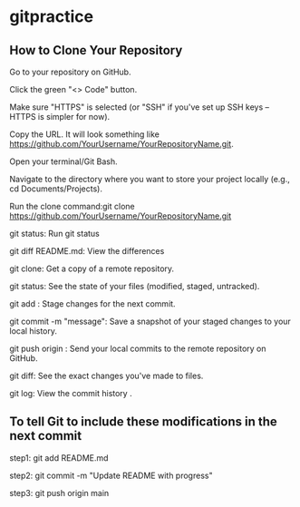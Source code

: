 # gitpractice
## How to Clone Your Repository

Go to your repository on GitHub.

Click the green "<> Code" button.

Make sure "HTTPS" is selected (or "SSH" if you've set up SSH keys – HTTPS is simpler for now).

Copy the URL. It will look something like https://github.com/YourUsername/YourRepositoryName.git.

Open your terminal/Git Bash.

Navigate to the directory where you want to store your project locally (e.g., cd Documents/Projects).

Run the clone command:git clone
https://github.com/YourUsername/YourRepositoryName.git

git status: Run git status

git diff README.md: View the differences  

git clone: Get a copy of a remote repository.

git status: See the state of your files (modified, staged, untracked).

git add <file>: Stage changes for the next commit.

git commit -m "message": Save a snapshot of your staged changes to your local history.

git push origin <branch-name>: Send your local commits to the remote repository on GitHub.

git diff: See the exact changes you've made to files.

git log: View the commit history .


## To tell Git to include these modifications in the next commit

step1: git add README.md

step2: git commit -m "Update README with progress"

step3: git push origin main
